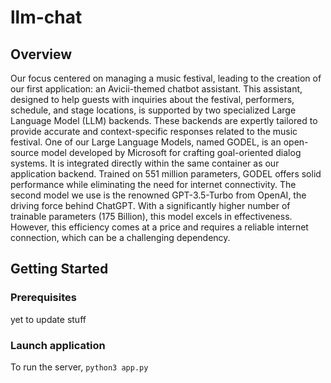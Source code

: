 # llm-chat

## Overview
Our focus centered on managing a music festival, leading to the creation of our first application: an Avicii-themed chatbot assistant. This assistant, designed to help guests with inquiries about the festival, performers, schedule, and stage locations, is supported by two specialized Large Language Model (LLM) backends. These backends are expertly tailored to provide accurate and context-specific responses related to the music festival.
One of our Large Language Models, named GODEL, is an open-source model developed by Microsoft for crafting goal-oriented dialog systems. It is integrated directly within the same container as our application backend. Trained on 551 million parameters, GODEL offers solid performance while eliminating the need for internet connectivity.
The second model we use is the renowned GPT-3.5-Turbo from OpenAI, the driving force behind ChatGPT. With a significantly higher number of trainable parameters (175 Billion), this model excels in effectiveness. However, this efficiency comes at a price and requires a reliable internet connection, which can be a challenging dependency.

## Getting Started

### Prerequisites
yet to update stuff

### Launch application
To run the server, `python3 app.py`